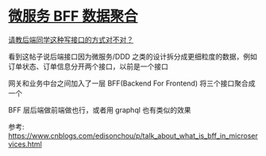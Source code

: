 # [微服务 BFF 数据聚合](2022/01/micro_service_bff.md)

[请教后端同学这种写接口的方式对不对？](https://v2ex.com/t/828191?p=2)

看到这帖子说后端接口因为微服务/DDD 之类的设计拆分成更细粒度的数据，例如订单状态、订单信息分开两个接口，以前是一个接口

网关和业务中台之间加入了一层 BFF(Backend For Frontend) 将三个接口聚合成一个

BFF 层后端做前端做也行，或者用 graphql 也有类似的效果

参考: https://www.cnblogs.com/edisonchou/p/talk_about_what_is_bff_in_microservices.html
